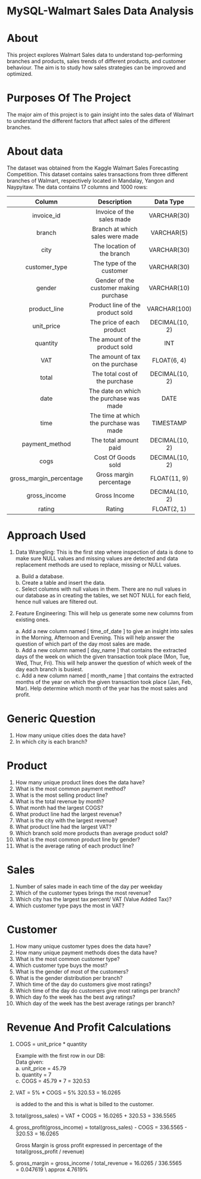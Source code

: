 # MySQL-Walmart Sales Data Analysis

# About
This project explores Walmart Sales data to understand top-performing branches and products, sales trends of different products, and customer behaviour. The aim is to study how sales strategies can be improved and optimized.

# Purposes Of The Project
The major aim of this project is to gain insight into the sales data of Walmart to understand the different factors that affect sales of the different branches.

# About data
The dataset was obtained from the Kaggle Walmart Sales Forecasting Competition. This dataset contains sales transactions from three different branches of Walmart, respectively located in Mandalay, Yangon and Naypyitaw. The data contains 17 columns and 1000 rows:



|Column|Description|Data Type|
|:----:|:---------:|:-------:|
|invoice_id|Invoice of the sales made|VARCHAR(30)|
|branch|Branch at which sales were made|VARCHAR(5)|
|city|The location of the branch|VARCHAR(30)|
|customer_type|The type of the customer|VARCHAR(30)|
|gender|Gender of the customer making purchase|VARCHAR(10)|
|product_line|Product line of the product sold|VARCHAR(100)|
|unit_price|The price of each product|DECIMAL(10, 2)|
|quantity|The amount of the product sold|INT|
|VAT|The amount of tax on the purchase|FLOAT(6, 4)|
|total|The total cost of the purchase|DECIMAL(10, 2)|
|date|The date on which the purchase was made|DATE|
|time|The time at which the purchase was made|TIMESTAMP|
|payment_method|The total amount paid|DECIMAL(10, 2)|
|cogs|Cost Of Goods sold|DECIMAL(10, 2)|
|gross_margin_percentage|Gross margin percentage|FLOAT(11, 9)|
|gross_income|Gross Income|DECIMAL(10, 2)|
|rating|Rating|FLOAT(2, 1)|


# Approach Used

1. Data Wrangling: This is the first step where inspection of data is done to make sure NULL values and missing values are detected and data replacement methods are used to replace, 
   missing or NULL values.
   
   a. Build a database. <br>
   b. Create a table and insert the data. <br>
   c. Select columns with null values in them. There are no null values in our database as in creating the tables, we set NOT NULL for each 
   field, hence null values are filtered out. <br>
   
2. Feature Engineering: This will help us generate some new columns from existing ones.
   
   a. Add a new column named [ time_of_date ] to give an insight into sales in the Morning, Afternoon and Evening. This will help answer 
   the question of which part of the day most sales are made. <br>
   b. Add a new column named [ day_name ] that contains the extracted days of the week on which the given transaction took place (Mon, 
   Tue, Wed, Thur, Fri). This will help answer the question of which week of the day each branch is busiest. <br>
   c. Add a new column named [ month_name ] that contains the extracted months of the year on which the given transaction took place 
   (Jan, Feb, Mar). Help determine which month of the year has the most sales and profit. <br>


# Generic Question

1. How many unique cities does the data have?
2. In which city is each branch?
   
# Product

1. How many unique product lines does the data have?
2. What is the most common payment method?
3. What is the most selling product line?
4. What is the total revenue by month?
5. What month had the largest COGS?
6. What product line had the largest revenue?
7. What is the city with the largest revenue?
8. What product line had the largest VAT?
9. Which branch sold more products than average product sold?
10. What is the most common product line by gender?
11. What is the average rating of each product line?

    
# Sales

1. Number of sales made in each time of the day per weekday
2. Which of the customer types brings the most revenue?
3. Which city has the largest tax percent/ VAT (Value Added Tax)?
4. Which customer type pays the most in VAT?

   
# Customer

1. How many unique customer types does the data have?
2. How many unique payment methods does the data have?
3. What is the most common customer type?
4. Which customer type buys the most?
5. What is the gender of most of the customers?
6. What is the gender distribution per branch?
7. Which time of the day do customers give most ratings?
8. Which time of the day do customers give most ratings per branch?
9. Which day fo the week has the best avg ratings?
10. Which day of the week has the best average ratings per branch?

    
# Revenue And Profit Calculations

1. COGS = unit_price * quantity

   Example with the first row in our DB:<br>
   Data given:<br>
   a. unit_price = 45.79 <br>
   b. quantity = 7 <br>
   c. COGS = 45.79 * 7 = 320.53 <br>

2. VAT = 5% * COGS = 5% 320.53 = 16.0265 

   is added to the and this is what is billed to the customer.

3. total(gross_sales) = VAT + COGS = 16.0265 + 320.53 = 336.5565 

4. gross_profit(gross_income) = total(gross_sales) - COGS = 336.5565 - 320.53 = 16.0265

   Gross Margin is gross profit expressed in percentage of the total(gross_profit / revenue)

5. gross_margin = gross_income / total_revenue = 16.0265 / 336.5565  
                                               = 0.047619 
                                               \\ approx 4.7619%




